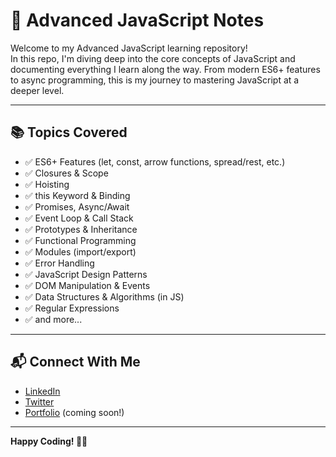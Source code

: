 # 🚀 Advanced JavaScript Notes

Welcome to my Advanced JavaScript learning repository!  
In this repo, I'm diving deep into the core concepts of JavaScript and documenting everything I learn along the way. From modern ES6+ features to async programming, this is my journey to mastering JavaScript at a deeper level.

---

## 📚 Topics Covered

- ✅ ES6+ Features (let, const, arrow functions, spread/rest, etc.)
- ✅ Closures & Scope
- ✅ Hoisting
- ✅ this Keyword & Binding
- ✅ Promises, Async/Await
- ✅ Event Loop & Call Stack
- ✅ Prototypes & Inheritance
- ✅ Functional Programming
- ✅ Modules (import/export)
- ✅ Error Handling
- ✅ JavaScript Design Patterns
- ✅ DOM Manipulation & Events
- ✅ Data Structures & Algorithms (in JS)
- ✅ Regular Expressions
- ✅ and more...

---

## 📬 Connect With Me

- [LinkedIn](https://www.linkedin.com/in/tejas-wadpillewar7/)
- [Twitter](https://x.com/TWadpillewar?t=s_UKii1jOQssblOKRLn6tQ&s=35)
- [Portfolio](#) (coming soon!)

---

**Happy Coding! 🧑‍💻**
